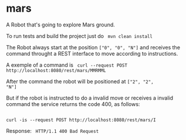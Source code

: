 # mars
A Robot that's going to explore Mars ground.

To run tests and build the project just do
<code>
mvn clean install
</code>

The Robot always start at the position <code>["0", "0", "N"]</code> and receives the command throught a REST interface to move according to instructions.

A exemple of a command is 
<code>
curl --request POST http://localhost:8080/rest/mars/MMRMML
</code>

After the command the robot will be positioned at <code>["2", "2", "N"]</code>

But if the robot is instructed to do a invalid move or receives a invalid command the service returns the code 400, as follows:

<code>
curl -is --request POST http://localhost:8080/rest/mars/I
</code>

Response:
<code>
HTTP/1.1 400 Bad Request
</code>
